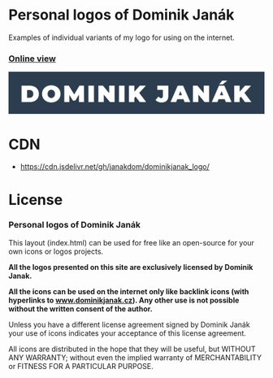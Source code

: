 # Personal logos of Dominik Janák
Examples of individual variants of my logo for using on the internet.

### [Online view](https://janakdom.github.io/dominikjanak_logo/)

[![Logo](./images/svg/lbwddd.svg)](https://janakdom.github.io/dominikjanak_logo/)

# CDN
- https://cdn.jsdelivr.net/gh/janakdom/dominikjanak_logo/

# License
### Personal logos of Dominik Janák

This layout (index.html) can be used for free like an open-source for your own icons or logos projects.

**All the logos presented on this site are exclusively licensed by Dominik Janak.**

**All the icons can be used on the internet only like backlink icons (with hyperlinks to www.dominikjanak.cz). Any other use is not possible without the written consent of the author.**

Unless you have a different license agreement signed by Dominik Janák your use of icons indicates your acceptance of this license agreement.

All icons are distributed in the hope that they will be useful, but WITHOUT ANY WARRANTY; without even the implied warranty of MERCHANTABILITY or FITNESS FOR A PARTICULAR PURPOSE.